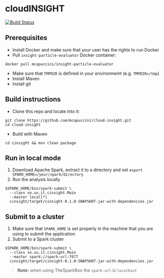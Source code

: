 # cloudINSIGHT
[![Build Status](https://travis-ci.org/mcapuccini/cloud-insight.svg?branch=master)](https://travis-ci.org/mcapuccini/cloud-insight)

## Prerequisites 
- Install Docker and make sure that your user has the rights to run Docker
- Pull `insight-particle-evaluator` Docker container:
```
docker pull mcapuccini/insight-particle-evaluator
```
- Make sure that `TMPDIR` is defined in your environmemt (e.g. `TMPDIR=/tmp`)
- Install Maven 
- Install git

## Build instructions
- Clone this repo and locate into it:
```
git clone https://github.com/mcapuccini/cloud-insight.git
cd cloud-insight
```
- Build with Maven
```
cd cinsight && mvn clean package
```

## Run in local mode
1) Download Apache Spark, extract it to a directory and set ``export SPARK_HOME=/your/spark/directory``
2) Run the analysis locally
```
$SPARK_HOME/bin/spark-submit \
  --class se.uu.it.cinsight.Main
  --master local[*]
  cinsight/target/cinsight-0.1.0-SNAPSHOT-jar-with-dependencies.jar
```

## Submit to a cluster
1) Make sure that `SPARK_HOME` is set properly in the machine that you are using to submit the application 
2) Submit to a Spark cluster 
```
$SPARK_HOME/bin/spark-submit \
  --class se.uu.it.cinsight.Main
  --master spark://spark-url:7077 
  cinsight/target/cinsight-0.1.0-SNAPSHOT-jar-with-dependencies.jar
```
> **Note:** when using TheSparkBox the `spark-url` is `localhost`

